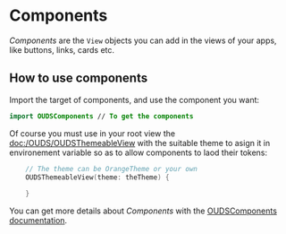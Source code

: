 # Components
  
_Components_ are the `View` objects you can add in the views of your apps, like buttons, links, cards etc.

## How to use components

Import the target of components, and use the component you want:

```swift
import OUDSComponents // To get the components
```

Of course you must use in your root view the <doc:/OUDS/OUDSThemeableView> with the suitable theme to asign it in environement variable so as to allow components to laod their tokens:

```swift
    // The theme can be OrangeTheme or your own
    OUDSThemeableView(theme: theTheme) {
        
    }
``` 

You can get more details about _Components_ with the [OUDSComponents documentation](https://ios.unified-design-system.orange.com/documentation/oudstokenscomponent/).
